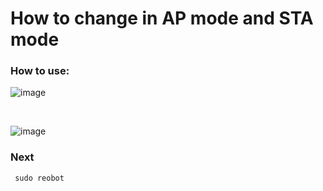 # How to change in AP mode and STA mode 

### How to use:

![image](https://github.com/user-attachments/assets/ef4bcf61-166d-4dea-a110-659d4555998d)

<br/>

![image](https://github.com/user-attachments/assets/153adfff-799c-4d2e-9911-64ee32178aee)

### Next

     sudo reobot
